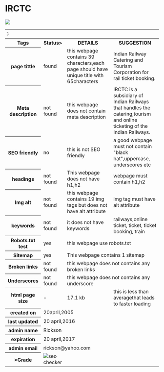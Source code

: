 # IRCTC
<html>
<img src="http://www.userlogos.org/files/logos/spaljeni/irctc.png">
<table >
<tr>
<th colspan="4"><marquee direction="right">IRCTC</marquee></th>
</tr><tr>
<th>Tags</th>
<th>Status></th>
<th>DETAILS</th>
<th>SUGGESTION</th>
</tr>
<tr>
<th>page tittle</th>
<td>found</td>
<td>this webpage contains 39 characters,each page should have unique title with 65characters</td>
<td>Indian Railway Catering and Tourism Corporation for rail ticket booking.</td>
</tr>
<tr>
<th>Meta description</th>
<td>not found</td>
<td>this webpage does not contain meta description</td>
<td>IRCTC is a subsidiary of Indian Railways that handles the catering,tourism and online ticketing of the Indian Railways.</td>
</tr>
<tr>
<th>SEO friendly</th>
<td>no</td>
<td>this is not SEO friendly</td>
<td>a good webpage must not contain "black hat",uppercase, underscores etc</td>
</tr>
<tr>
<th>headings</th>
<td>not found</td>
<td>This webpage does not have h1,h2</td>
<td> webpage must contain h1,h2</td>
</tr>
<tr>
<th>Img alt</th>
<td>not found</td>
<td>this webpage contains 19 img tags but does not have alt attribute</td>
<td>img tag must have alt attribute</td>
</tr>
<tr>
<th>keywords</th>
<td>not found</td>
<td>it does not have keywords</td>
<td>railways,online ticket, ticket, ticket booking, train</td>
</tr>
<tr>
<th>Robots.txt test</th>
<td>yes</td>
<td colspan="2">this webpage use robots.txt</td>
</tr>
<tr>
<th>Sitemap</th>
<td>yes</td>
<td colspan="2">This webpage contains 1 sitemap</td>
</tr>
<tr>
<th>Broken links</th>
<td>not found</td>
<td colspan="2">this webpage does not contains any broken links</td>
</tr>
<tr>
<th>Underscores</th>
<td>not found</td>
<td colspan="2">this webpage does not contains any underscore</td>
</tr>
<tr>
<th>html page size</th>
<td>-</td>
<td>17.1 kb</td>
<td>this is less than averagethat leads to faster loading</td>
</tr>
<tr>
<th>created on</th>
<td colspan="3">20april,2005</td>
</tr>
<tr>
<th>last updated</th>
<td colspan="3">20 april,2016</td>
</tr>
<tr>
<th>admin name</th>
<td colspan="3">Rickson</td>
</tr>
<tr>
<th>expiration</th>
<td colspan="3">20 april,2017</td>
</tr>
<tr>
<th>admin email</th>
<td colspan="3">rickson@yahoo.com</td>
</tr>
<tr>
<th>>Grade</th>
<td><img src="http://smallseotools.com/imgs/badge-bronze-xs.png" alt="seo checker"/></td>
</tr>
</table>
</html>
